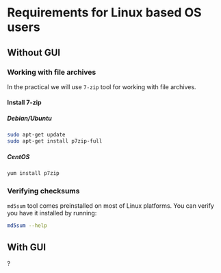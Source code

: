 # Requirements for Linux based OS users
## Without GUI
### Working with file archives
In the practical we will use `7-zip` tool for working with file archives.
#### Install 7-zip
##### Debian/Ubuntu

```bash
sudo apt-get update
sudo apt-get install p7zip-full
```

##### CentOS

```bash
yum install p7zip
```

### Verifying checksums
`md5sum` tool comes preinstalled on most of Linux platforms. You can verify you have it installed by running:

```bash
md5sum --help
```

## With GUI
?
